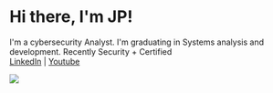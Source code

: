 <h1>Hi there, I'm JP!</h1>

I'm a cybersecurity Analyst. I'm graduating in Systems analysis and development. Recently Security + Certified <br>
<a href="https://www.linkedin.com/in/jo%C3%A3o-paulo-41a195244/">LinkedIn</a> | <a href="#">Youtube</a>

<a href="https://www.linkedin.com/in/joão-paulo-41a195244/"><img src="https://img.shields.io/badge/LinkedIn-0077B5?style=for-the-badge&logo=linkedin&logoColor=white"/></a>

